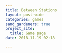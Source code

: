 ```yaml
---
title: Between Stations
layout: post-wide
categories: games
sand_gardeners: true
project_site:
  title: Game page
date: 2018-11-19 02:18

---
```

